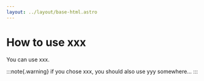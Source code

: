 ```yaml
---
layout: ../layout/base-html.astro
---
```


# How to use xxx

You can use xxx.

:::note{.warning}
if you chose xxx, you should also use yyy somewhere…
:::
